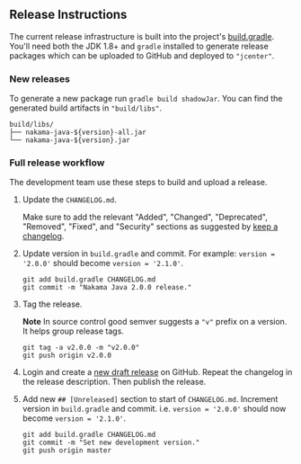 ## Release Instructions

The current release infrastructure is built into the project's [build.gradle](https://github.com/heroiclabs/nakama-java/blob/master/build.gradle). You'll need both the
JDK 1.8+ and `gradle` installed to generate release packages which can be uploaded to GitHub and deployed to `"jcenter"`.

### New releases

To generate a new package run `gradle build shadowJar`. You can find the generated build artifacts in `"build/libs"`.

```
build/libs/
├── nakama-java-${version}-all.jar
└── nakama-java-${version}.jar
```

### Full release workflow

The development team use these steps to build and upload a release.

1. Update the `CHANGELOG.md`.

   Make sure to add the relevant "Added", "Changed", "Deprecated", "Removed", "Fixed", and "Security" sections as suggested by [keep a
changelog](http://keepachangelog.com).

2. Update version in `build.gradle` and commit. For example: `version = '2.0.0'` should become `version = '2.1.0'`.

   ```
   git add build.gradle CHANGELOG.md
   git commit -m "Nakama Java 2.0.0 release."
   ```

3. Tag the release.

   __Note__ In source control good semver suggests a `"v"` prefix on a version. It helps group release tags.

   ```
   git tag -a v2.0.0 -m "v2.0.0"
   git push origin v2.0.0
   ```

4. Login and create a [new draft release](https://github.com/heroiclabs/nakama-java/releases/new) on GitHub. Repeat the changelog in the release description. Then publish
the release.

5. Add new `## [Unreleased]` section to start of `CHANGELOG.md`. Increment version in `build.gradle` and commit. i.e. `version = '2.0.0'` should now become `version =
'2.1.0'`.

   ```
   git add build.gradle CHANGELOG.md
   git commit -m "Set new development version."
   git push origin master
   ```

